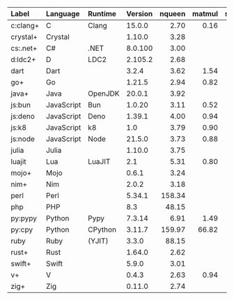 |Label    |Language  |Runtime|Version| nqueen | matmul | sudoku | bedcov |
|:--------|:---------|:------|:------|-------:|-------:|-------:|-------:|
|c:clang+ |C         |Clang  |15.0.0 | 2.70   | 0.16   | 0.78   | 0.22   |
|crystal+ |Crystal   |       |1.10.0 | 3.28   |        |        |        |
|cs:.net+ |C#        |.NET   |8.0.100| 3.00   |        | 1.54   |        |
|d:ldc2+  |D         |LDC2   |2.105.2| 2.68   |        | 0.82   |        |
|dart     |Dart      |       |3.2.4  | 3.62   | 1.54   | 1.71   |        |
|go+      |Go        |       |1.21.5 | 2.94   | 0.82   | 1.04   |        |
|java+    |Java      |OpenJDK|20.0.1 | 3.92   |        | 1.67   |        |
|js:bun   |JavaScript|Bun    |1.0.20 | 3.11   | 0.52   | 1.55   | 1.69   |
|js:deno  |JavaScript|Deno   |1.39.1 | 4.00   | 0.94   | 2.05   | 1.97   |
|js:k8    |JavaScript|k8     |1.0    | 3.79   | 0.90   | 1.93   | 1.91   |
|js:node  |JavaScript|Node   |21.5.0 | 3.73   | 0.88   | 1.92   | 1.94   |
|julia    |Julia     |       |1.10.0 | 3.75   |        | 1.55   |        |
|luajit   |Lua       |LuaJIT |2.1    | 5.31   | 0.80   | 2.27   |        |
|mojo+    |Mojo      |       |0.6.1  | 3.24   |        |        |        |
|nim+     |Nim       |       |2.0.2  | 3.18   |        |        |        |
|perl     |Perl      |       |5.34.1 | 158.34 |        | 45.66  |        |
|php      |PHP       |       |8.3    | 48.15  |        |        |        |
|py:pypy  |Python    |Pypy   |7.3.14 | 6.91   | 1.49   | 4.47   | 4.10   |
|py:cpy   |Python    |CPython|3.11.7 | 159.97 | 66.82  | 26.69  | 16.68  |
|ruby     |Ruby      |(YJIT) |3.3.0  | 88.15  |        | 26.22  |        |
|rust+    |Rust      |       |1.64.0 | 2.62   |        | 0.93   |        |
|swift+   |Swift     |       |5.9.0  | 3.01   |        | 10.80  |        |
|v+       |V         |       |0.4.3  | 2.63   | 0.94   |        |        |
|zig+     |Zig       |       |0.11.0 | 2.74   |        |        |        |

<!--
|System      |Language  |Runtime|Version| sudoku | bedcov | matmul |
|:-----------|:---------|:------|:------|-------:|-------:|-------:|
|x64-linux   |JavaScript|node   |20.6.0 | 4.02   |  5.24  | 1.62   |
|            |          |deno   |1.36.4 | 4.12   |  5.37  | 1.30   |
|            |          |bun    |1.0.0  | 3.62   |  3.38  | 1.02   |
|            |          |k8     |1.0    | 3.84   |  5.23  | 1.43   |
|            |Python    |CPython|3.11.3 | 46.46  | 24.58  | 116.06 |
|            |          |PyPy   |7.3.12 | 8.23   |  6.78  | 1.92   |
-->
